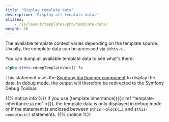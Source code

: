 ```yaml
---
title: 'Display template data'
description: 'Display all template data.'
aliases:
    - /ja/layout/templates/php/template-data/
weight: 60
---
```


The available template context varies depending on the template source. Usually, the complete data can be accessed via
`$this->…`.

You can dump all available template data to see what's there:

```php
<?php $this->dumpTemplateVars() ?>
```

This statement uses the [Symfony VarDumper component](https://symfony.com/doc/current/components/var_dumper.html) to 
display the data. In debug mode, the output will therefore be redirected to the Symfony Debug Toolbar.

{{% notice info %}}
If you use [template inheritance]({{< ref "template-inheritance.ja.md" >}}), the template data is only displayed in
debug mode or if the statement is enclosed between `$this->block(…)` and `$this->endblock()` statements.
{{% /notice %}}
